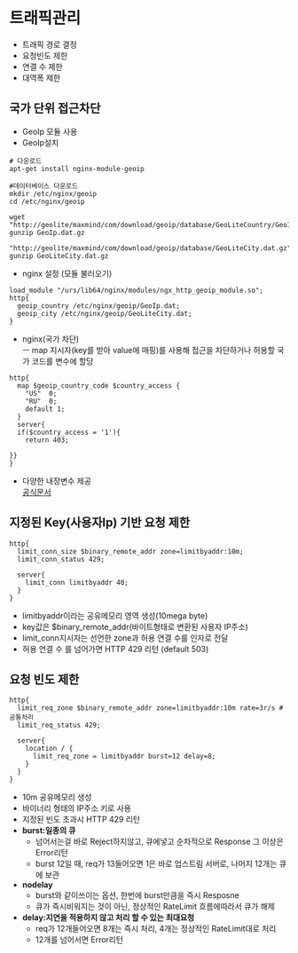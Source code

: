# 트래픽관리

- 트래픽 경로 결정
- 요청빈도 제한
- 연결 수 제한
- 대역폭 제한

## 국가 단위 접근차단

- GeoIp 모듈 사용
- GeoIp설치

```shell
# 다운로드
apt-get install nginx-module-geoip

#데이터베이스 다운로드
mkdir /etc/nginx/geoip
cd /etc/nginx/geoip

wget "http://geolite/maxmind/com/download/geoip/database/GeoLiteCountry/GeoIp.dat.gz"
gunzip GeoIp.dat.gz

"http://geolite/maxmind/com/download/geoip/database/GeoLiteCity.dat.gz"
gunzip GeoLiteCity.dat.gz
```

- nginx 설정 (모듈 불러오기)

```shell
load_module "/urs/lib64/nginx/modules/ngx_http_geoip_module.so";
http{
  geoip_country /etc/nginx/geoip/GeoIp.dat;
  geoip_city /etc/nginx/geoip/GeoLiteCity.dat;
}
```

- nginx(국가 차단)<br>
  ㅡ map 지시자(key를 받아 value에 매핑)를 사용해 접근을 차단하거나 허용할 국가 코드를 변수에 할당

```shell
http{
  map $geoip_country_code $country_access {
    "US"  0;
    "RU"  0;
    default 1;
  }
  server{
  if($country_access = '1'){
    return 403;

}}
}
```

- 다양한 내장변수 제공<br>
  [공식문서](http://nginx.org/en/docs/http/ngx_http_geoip_module.html)

## 지정된 Key(사용자Ip) 기반 요청 제한

```shell
http{
  limit_conn_size $binary_remote_addr zone=limitbyaddr:10m;
  limit_conn_status 429;
  
  server{
    limit_conn limitbyaddr 40;
  }
}
```
- limitbyaddr이라는 공유메모리 영역 생성(10mega byte)
- key값은 $binary_remote_addr(바이트형태로 변환된 사용자 IP주소)
- limit_conn지시자는 선언한 zone과 허용 연결 수를 인자로 전달
- 허용 연결 수 를 넘어가면 HTTP 429 리턴 (default 503)

## 요청 빈도 제한
```shell
http{
  limit_req_zone $binary_remote_addr zone=limitbyaddr:10m rate=3r/s # 공통처리
  limit_req_status 429;
  
  server{
    location / {
      limit_req_zone = limitbyaddr burst=12 delay=8;
    }
  }
}
```
- 10m 공유메모리 생성
- 바이너리 형태의 IP주소 키로 사용
- 지정된 빈도 초과시 HTTP 429 리턴
- **burst:일종의 큐**
  - 넘어서는걸 바로 Reject하지않고, 큐에넣고 순차적으로 Response 그 이상은 Error리턴
  - burst 12일 때, req가 13들어오면 1은 바로 업스트림 서버로, 나머지 12개는 큐에 보관
- **nodelay**
  - burst와 같이쓰이는 옵션, 한번에 burst만큼을 즉시 Resposne 
  - 큐가 즉시비워지는 것이 아닌, 정상적인 RateLimit 흐름에따라서 큐가 해제 
- **delay:지연을 적용하지 않고 처리 할 수 있는 최대요청**
    - req가 12개들어오면 8개는 즉시 처리, 4개는 정상적인 RateLimit대로 처리
    - 12개를 넘어서면 Error리턴
